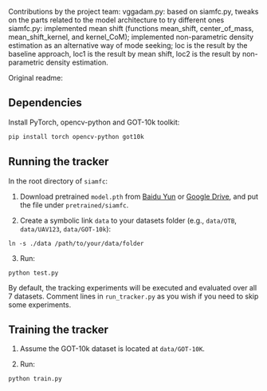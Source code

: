 Contributions by the project team:
vggadam.py: based on siamfc.py, tweaks on the parts related to the model architecture to try different ones
siamfc.py: implemented mean shift (functions mean_shift, center_of_mass, mean_shift_kernel, and kernel_CoM);
implemented non-parametric density estimation as an alternative way of mode seeking;
loc is the result by the baseline approach, loc1 is the result by mean shift, loc2 is the result by non-parametric density estimation.

Original readme:
## Dependencies

Install PyTorch, opencv-python and GOT-10k toolkit:

```bash
pip install torch opencv-python got10k
```

## Running the tracker

In the root directory of `siamfc`:

1. Download pretrained `model.pth` from [Baidu Yun](https://pan.baidu.com/s/1TT7ebFho63Lw2D7CXLqwjQ) or [Google Drive](https://drive.google.com/open?id=1Qu5K8bQhRAiexKdnwzs39lOko3uWxEKm), and put the file under `pretrained/siamfc`.

2. Create a symbolic link `data` to your datasets folder (e.g., `data/OTB`, `data/UAV123`, `data/GOT-10k`):

```
ln -s ./data /path/to/your/data/folder
```

3. Run:

```
python test.py
```

By default, the tracking experiments will be executed and evaluated over all 7 datasets. Comment lines in `run_tracker.py` as you wish if you need to skip some experiments.

## Training the tracker

1. Assume the GOT-10k dataset is located at `data/GOT-10K`.

2. Run:

```
python train.py
```
